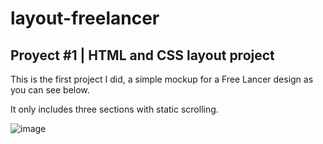 # layout-freelancer
## **Proyect #1 | HTML and CSS layout project**

This is the first project I did, a simple mockup for a Free Lancer design as you can see below.

It only includes three sections with static scrolling.

![image](https://user-images.githubusercontent.com/107071776/181676405-43939148-4919-4255-8100-7656c1598950.png)
